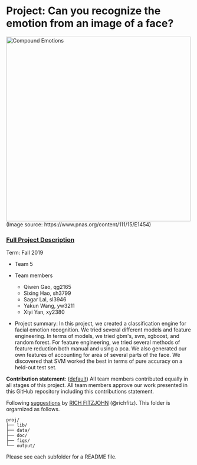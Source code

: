 # Project: Can you recognize the emotion from an image of a face? 
<img src="figs/CE.jpg" alt="Compound Emotions" width="500"/>
(Image source: https://www.pnas.org/content/111/15/E1454)

### [Full Project Description](doc/project3_desc.md)

Term: Fall 2019

+ Team 5
+ Team members
	+ Qiwen Gao, qg2165
	+ Sixing Hao, sh3799
	+ Sagar Lal, sl3946
	+ Yakun Wang, yw3211
	+ Xiyi Yan, xy2380

+ Project summary: In this project, we created a classification engine for facial emotion recognition. We tried several different models and feature engineering. In terms of models, we tried gbm's, svm, xgboost, and random forest. For feature engineering, we tried several methods of feature reduction both manual and using a pca. We also generated our own features of accounting for area of several parts of the face. We discovered that SVM worked the best in terms of pure accuracy on a held-out test set.  
	
**Contribution statement**: ([default](doc/a_note_on_contributions.md)) All team members contributed equally in all stages of this project. All team members approve our work presented in this GitHub repository including this contributions statement. 

Following [suggestions](http://nicercode.github.io/blog/2013-04-05-projects/) by [RICH FITZJOHN](http://nicercode.github.io/about/#Team) (@richfitz). This folder is orgarnized as follows.

```
proj/
├── lib/
├── data/
├── doc/
├── figs/
└── output/
```

Please see each subfolder for a README file.
